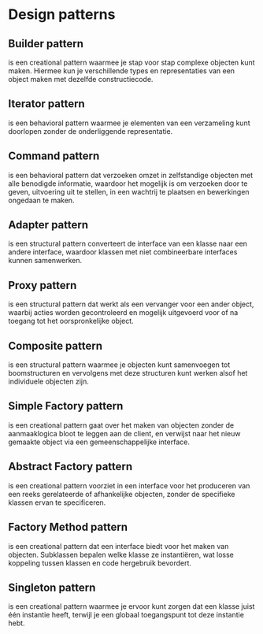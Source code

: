 # Design patterns

## Builder pattern

is een creational pattern waarmee je stap voor stap complexe objecten kunt maken.
Hiermee kun je verschillende types en representaties van een object maken met  dezelfde constructiecode.

## Iterator pattern

is een behavioral pattern waarmee je elementen van een verzameling kunt doorlopen zonder de onderliggende representatie.

## Command pattern

is een behavioral pattern dat verzoeken omzet in zelfstandige objecten met alle benodigde informatie, waardoor het mogelijk is om verzoeken door te geven, uitvoering uit te stellen, in een wachtrij te plaatsen en bewerkingen ongedaan te maken.

## Adapter pattern

is een structural pattern converteert de interface van een klasse naar een andere interface, waardoor klassen met niet combineerbare interfaces kunnen samenwerken.

## Proxy pattern

is een structural pattern dat werkt als een vervanger voor een ander object, waarbij acties worden gecontroleerd en mogelijk uitgevoerd voor of na toegang tot het oorspronkelijke object.

## Composite pattern

is een structural pattern waarmee je objecten kunt samenvoegen tot boomstructuren en vervolgens met deze structuren kunt werken alsof het individuele objecten zijn.

## Simple Factory pattern

is een creational pattern gaat over het maken van objecten zonder de aanmaaklogica bloot te leggen aan de client, en verwijst naar het nieuw gemaakte object via een gemeenschappelijke interface.

## Abstract Factory pattern

is een creational pattern voorziet in een interface voor het produceren van een reeks gerelateerde of afhankelijke objecten, zonder de specifieke klassen ervan te specificeren.

## Factory Method pattern

is een creational pattern dat een interface biedt voor het maken van objecten. Subklassen bepalen welke klasse ze instantiëren, wat losse koppeling tussen klassen en code hergebruik bevordert.

## Singleton pattern

is een creational pattern waarmee je ervoor kunt zorgen dat een klasse juist één instantie heeft, terwijl je een globaal toegangspunt tot deze instantie hebt.

